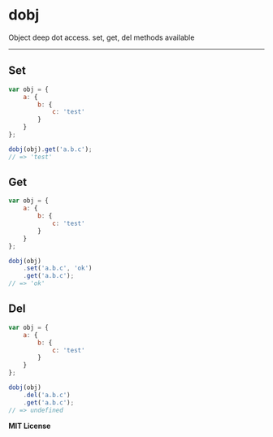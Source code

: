 dobj
====

Object deep dot access. set, get, del methods available

---------------------------------------

## Set

```js
var obj = {
    a: {
        b: {
            c: 'test'
        }
    }
};

dobj(obj).get('a.b.c');
// => 'test'

```

## Get

```js
var obj = {
    a: {
        b: {
            c: 'test'
        }
    }
};

dobj(obj)
    .set('a.b.c', 'ok')
    .get('a.b.c');
// => 'ok'
```

## Del

```js
var obj = {
    a: {
        b: {
            c: 'test'
        }
    }
};

dobj(obj)
    .del('a.b.c')
    .get('a.b.c');
// => undefined
```

**MIT License**